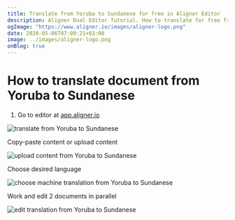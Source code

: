 ```yaml
---
title: Translate from Yoruba to Sundanese for free in Aligner Editor
description: Aligner Dual Editor Tutorial. How to translate for free from Yoruba to Sundanese. Aligner is multilingual document management platform. 
ogImage: "https://www.aligner.io/images/aligner-logo.png"
date: 2020-05-06T07:09:21+03:00
image: ../images/aligner-logo.png
onBlog: true
---
```


# How to translate document from Yoruba to Sundanese

1. Go to editor at [app.aligner.io](https://app.aligner.io "Aligner App web page")

![translate from Yoruba to Sundanese](../aligner-blank-editor.png "translate from Yoruba to Sundanese")

Copy-paste content or upload content

![upload content from Yoruba to Sundanese](../aligner-uploaded-document.png "upload content from Yoruba to Sundanese")

Choose desired language

![choose machine translation from Yoruba to Sundanese](../aligner-language-dropdown.png "choose machine translation from Yoruba to Sundanese")

Work and edit 2 documents in parallel

![edit translation from Yoruba to Sundanese](../aligner-double-sitded-editor.png "edit translation from Yoruba to Sundanese")

